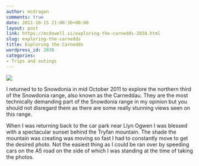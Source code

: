 ```yaml
---
author: mcdragon
comments: true
date: 2011-10-15 21:00:36+00:00
layout: post
link: https://mcdowell.si/exploring-the-carnedds-2038.html
slug: exploring-the-carnedds
title: Exploring the Carnedds
wordpress_id: 2038
categories:
- Trips and outings
---
```


[![](https://dwlcvfkt1l4wn.cloudfront.net/2011/11/sunset_behind_tryfan-1.jpg)](https://dwlcvfkt1l4wn.cloudfront.net/2011/11/sunset_behind_tryfan.jpg)

I returned to to Snowdonia in mid October 2011 to explore the northern third of the Snowdonia range, also known as the Carneddau. They are the most technically demanding part of the Snowdonia range in my opinion but you should not disregard them as there are some really stunning views seen on this range.

When I was returning back to the car park near Llyn Ogwen I was blessed with a spectacular sunset behind the Tryfan mountain. The shade the mountain was creating was moving so fast I had to constantly move to get the desired photo. Not the easiest thing as I could be ran over by speeding cars on the A5 road on the side of which I was standing at the time of taking the photos.


